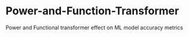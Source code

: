# Power-and-Function-Transformer
Power and Functional transformer effect on ML model accuracy metrics
